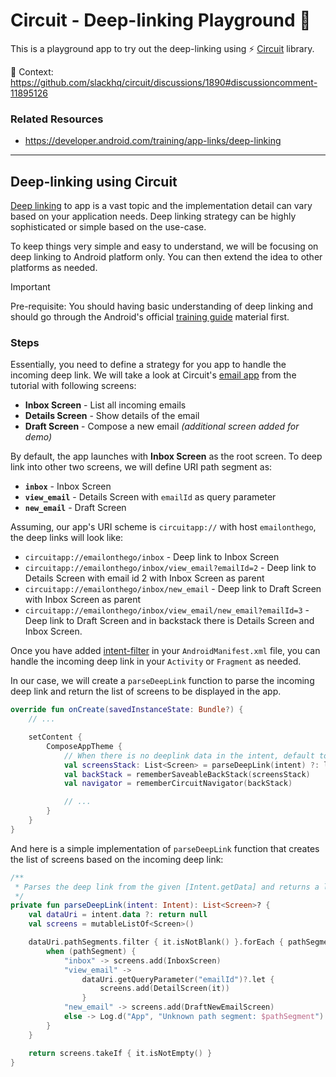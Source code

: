 # Circuit - Deep-linking Playground 🛝
This is a playground app to try out the deep-linking using ⚡️ [Circuit][circuit] library.

📖 Context: https://github.com/slackhq/circuit/discussions/1890#discussioncomment-11895126

### Related Resources
* https://developer.android.com/training/app-links/deep-linking

----

## Deep-linking using Circuit
[Deep linking][deeplinking] to app is a vast topic and the implementation detail can vary based on your application needs.
Deep linking strategy can be highly sophisticated or simple based on the use-case.

To keep things very simple and easy to understand, we will be focusing on deep linking to Android platform only. 
You can then extend the idea to other platforms as needed.

> [!IMPORTANT]  
> Pre-requisite: You should having basic understanding of deep linking and should go through the Android's official [training guide](https://developer.android.com/training/app-links/deep-linking) material first.

### Steps
Essentially, you need to define a strategy for you app to handle the incoming deep link. We will take a look at Circuit's [email app](https://slackhq.github.io/circuit/tutorial/) from the tutorial with following screens:
* **Inbox Screen** - List all incoming emails
* **Details Screen** - Show details of the email
* **Draft Screen** - Compose a new email _(additional screen added for demo)_

By default, the app launches with **Inbox Screen** as the root screen. To deep link into other two screens, we will define URI path segment as:
* **`inbox`** - Inbox Screen
* **`view_email`** - Details Screen with `emailId` as query parameter
* **`new_email`** - Draft Screen

Assuming, our app's URI scheme is `circuitapp://` with host `emailonthego`, the deep links will look like:
* `circuitapp://emailonthego/inbox` - Deep link to Inbox Screen
* `circuitapp://emailonthego/inbox/view_email?emailId=2` - Deep link to Details Screen with email id 2 with Inbox Screen as parent
* `circuitapp://emailonthego/inbox/new_email` - Deep link to Draft Screen with Inbox Screen as parent
* `circuitapp://emailonthego/inbox/view_email/new_email?emailId=3` - Deep link to Draft Screen and in backstack there is Details Screen and Inbox Screen.

Once you have added [intent-filter](https://developer.android.com/training/app-links/deep-linking#adding-filters) in your `AndroidManifest.xml` file, you can handle the incoming deep link in your `Activity` or `Fragment` as needed.


In our case, we will create a `parseDeepLink` function to parse the incoming deep link and return the list of screens to be displayed in the app.
```kotlin
override fun onCreate(savedInstanceState: Bundle?) {
    // ...

    setContent {
        ComposeAppTheme {
            // When there is no deeplink data in the intent, default to Inbox Screen as root screen
            val screensStack: List<Screen> = parseDeepLink(intent) ?: listOf(InboxScreen)
            val backStack = rememberSaveableBackStack(screensStack)
            val navigator = rememberCircuitNavigator(backStack)

            // ...
        }
    }
}
```

And here is a simple implementation of `parseDeepLink` function that creates the list of screens based on the incoming deep link:
```kotlin
/**
 * Parses the deep link from the given [Intent.getData] and returns a list of screens to navigate to.
 */
private fun parseDeepLink(intent: Intent): List<Screen>? {
    val dataUri = intent.data ?: return null
    val screens = mutableListOf<Screen>()

    dataUri.pathSegments.filter { it.isNotBlank() }.forEach { pathSegment ->
        when (pathSegment) {
            "inbox" -> screens.add(InboxScreen)
            "view_email" ->
                dataUri.getQueryParameter("emailId")?.let {
                    screens.add(DetailScreen(it))
                }
            "new_email" -> screens.add(DraftNewEmailScreen)
            else -> Log.d("App", "Unknown path segment: $pathSegment")
        }
    }

    return screens.takeIf { it.isNotEmpty() }
}
```

[circuit]: https://slackhq.github.io/circuit/
[deeplinking]: https://en.wikipedia.org/wiki/Mobile_deep_linking